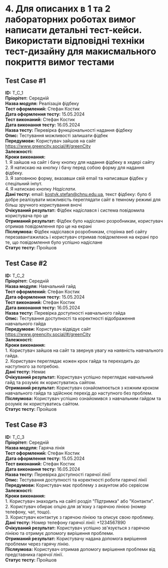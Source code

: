 # 4. Для описаних в 1 та 2 лабораторних роботах вимог написати детальні тест-кейси. Використати відповідні техніки тест-дизайну для макисмального покриття вимог тестами

## Test Case #1
**ID:** T_C_1 <br>
**Пріорітет:** Середній <br>
**Назва модуля:** Реалізація фідбеку <br>
**Тест оформлений:** Стефан Костик <br>
**Дата оформлення тесту:** 15.05.2024 <br>
**Тест виконаний:** Стефан Костик <br>
**Дата виконання тесту:** 16.05.2024 <br>
**Назва тесту:** Перевірка функціональності надання фідбеку <br>
**Опис:** Тестування можливості залишати фідбек <br>
**Передумови:** Користувач зайшов на сайт https://www.greencity.social/#/greenCity <br>
**Залежності:** <br>
**Кроки виконання:** <br> 1. Я зайшов на сайт і бачу кнопку для надання фідбеку в хедері сайту <br>
2. Я натискаю на кнопку і бачу перед собою форму для надання фідбеку. <br>
3. Я заповнюю форму, вказавши свій email та написавши фідбек у спецільний інпут. <br>
4. Я натискаю кнопку *Надіслати*. <br>
**Дані тесту:** email: kostyk.stefan@chnu.edu.ua, текст фідбеку: було б добре реалізувати можливість переглядати сайт в темному режимі для більш зручного користування вночі <br>
**Очікуваний результат:** Фідбек надіслався і система повідомила користувача про це <br>
**Отриманий результат:** Фідбек було надіслано розробникам, користувач отримав повідомлення про це на екрані <br>
**Післяумова:** Фідбек надіслався розробникам, сторінка веб сайту перезавантажилась і користувач отримав повідомлення на екрані про те, що повідомлення було успішно надіслане <br>
**Статус тесту:** Пройшов

## Test Case #2

**ID:** T_C_2 <br>
**Пріорітет:** Середній <br>
**Назва модуля:** Навчальний гайд <br>
**Тест оформлений:** Стефан Костик <br>
**Дата оформлення тесту:** 15.05.2024 <br>
**Тест виконаний:** Стефан Костик <br>
**Дата виконання тесту:** 16.05.2024 <br>
**Назва тесту:** Перевірка доступності навчального гайда <br>
**Опис:** Тестування доступності та коректності відображення навчального гайда <br>
**Передумови:** Користувач відвідує сайт https://www.greencity.social/#/greenCity <br>
**Залежності:** <br>
**Кроки виконання:** <br> 1. Користувач зайшов на сайт та звернув увагу на наявність навчального гайда. <br>
2. Користувач переглядає кожен крок гайда та переходить до наступного за потребою. <br>
**Дані тесту:** Немає <br>
**Очікуваний результат:** Користувач успішно переглядає навчальний гайд та розуміє як користуватись сайтом. <br>
**Отриманий результат:** Користувач ознайомлюється з кожним кроком навчального гайда та здійснює перехід до наступного без проблем. <br>
**Післяумова:** Користувач успішно ознайомився з навчальним гайдом та розуміє як користуватись сайтом. <br>
**Статус тесту:** Пройшов

## Test Case #3

**ID:** T_C_3 <br>
**Пріорітет:** Середній <br>
**Назва модуля:** Гаряча лінія <br>
**Тест оформлений:** Стефан Костик <br>
**Дата оформлення тесту:** 15.05.2024 <br>
**Тест виконаний:** Стефан Костик <br>
**Дата виконання тесту:** 16.05.2024 <br>
**Назва тесту:** Перевірка доступності гарячої лінії <br>
**Опис:** Тестування доступності та коректності роботи гарячої лінії <br>
**Передумови:** Користувач має проблему з акаунтом або сервісом <br>
**Залежності:** <br>
**Кроки виконання:** <br> 1. Користувач знаходить на сайті розділ "Підтримка" або "Контакти". <br>
2. Користувач обирає опцію для зв'язку з гарячою лінією (номер телефону, чат, тощо). <br>
3. Користувач контактує з гарячою лінією та описує свою проблему. <br>
**Дані тесту:** Номер телефону гарячої лінії: +1234567890 <br>
**Очікуваний результат:** Користувач успішно зв'язується з гарячою лінією та отримує допомогу вирішення проблеми. <br>
**Отриманий результат:** Користувачу надана допомога вирішення проблеми через гарячу лінію. <br>
**Післяумова:** Користувач отримав допомогу вирішення проблеми від представника гарячої лінії. <br>
**Статус тесту:** Пройшов
